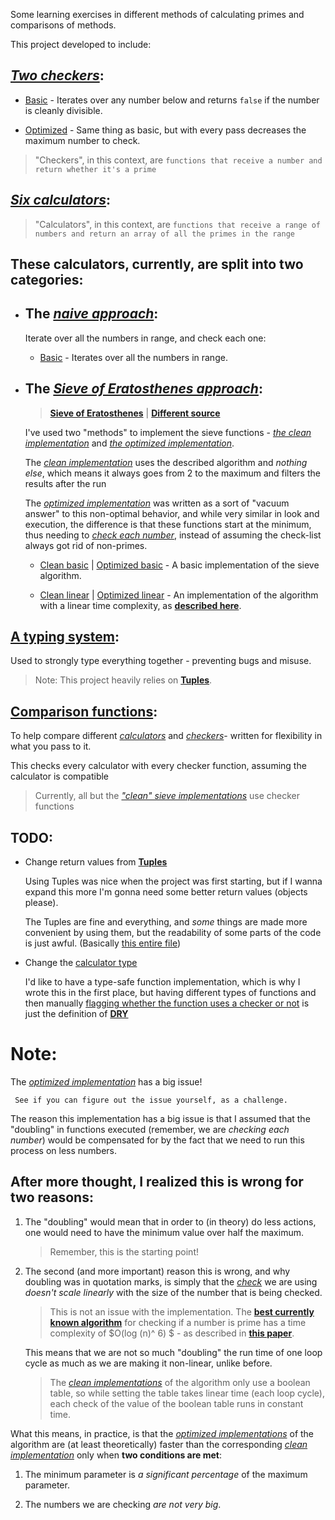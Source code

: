 Some learning exercises in different methods of calculating primes and comparisons of methods.

This project developed to include:

## [_Two checkers_](checkers/):

- [Basic](checkers/basic.ts) - Iterates over any number below and returns `false` if the number is cleanly divisible.

- [Optimized](checkers/optimized.ts) - Same thing as basic, but with every pass decreases the maximum number to check.

> "Checkers", in this context, are `functions that receive a number and return whether it's a prime`

## [_Six calculators_](calculators/):

> "Calculators", in this context, are `functions that receive a range of numbers and return an array of all the primes in the range`

## These calculators, currently, are split into two categories:

- ## The [_naive approach_](calculators/naive-approach/):

  Iterate over all the numbers in range, and check each one:

  - [Basic](calculators/naive-approach/basic.ts) - Iterates over all the numbers in range.

- ## The [_Sieve of Eratosthenes approach_](calculators/sieve/):

  > [**Sieve of Eratosthenes**](https://en.wikipedia.org/wiki/Sieve_of_Eratosthenes) | [**Different source**](https://cp-algorithms.com/algebra/sieve-of-eratosthenes.html#asymptotic-analysis)

  I've used two "methods" to implement the sieve functions - [_the clean implementation_](calculators/sieve/clean/) and [_the optimized implementation_](calculators/sieve/optimized/).

  The [_clean implementation_](calculators/sieve/clean/) uses the described algorithm and _nothing else_, which means it always goes from 2 to the maximum and filters the results after the run

  The [_optimized implementation_](calculators/sieve/optimized/) was written as a sort of "vacuum answer" to this non-optimal behavior, and while very similar in look and execution, the difference is that these functions start at the minimum, thus needing to [_check each number_](checkers/), instead of assuming the check-list always got rid of non-primes.

  - [Clean basic](calculators/sieve/clean/basic.ts) | [Optimized basic](calculators/sieve/optimized/basic.ts) - A basic implementation of the sieve algorithm.

  - [Clean linear](calculators/sieve/clean/linear.ts) | [Optimized linear](calculators/sieve/optimized/linear.ts) - An implementation of the algorithm with a linear time complexity, as [**described here**](https://cp-algorithms.com/algebra/prime-sieve-linear.html).

## [A typing system](types.ts):

Used to strongly type everything together - preventing bugs and misuse.

> Note: This project heavily relies on [**Tuples**](https://www.w3schools.com/typescript/typescript_tuples.php).

## [Comparison functions](utils/comparisons.ts):

To help compare different [_calculators_](calculators/) and [_checkers_](checkers/)- written for flexibility in what you pass to it.

This checks every calculator with every checker function, assuming the calculator is compatible

> Currently, all but the [_"clean" sieve implementations_](calculators/sieve/clean/) use checker functions

## TODO:

- Change return values from [**Tuples**](https://www.w3schools.com/typescript/typescript_tuples.php)

  Using Tuples was nice when the project was first starting, but if I wanna expand this more I'm gonna need some better return values (objects please).

  The Tuples are fine and everything, and _some_ things are made more convenient by using them, but the readability of some parts of the code is just awful. (Basically [this entire file](utils/comparisons.ts))

- Change the [calculator type](types.ts#L3)

  I'd like to have a type-safe function implementation, which is why I wrote this in the first place, but having different types of functions and then manually [flagging whether the function uses a checker or not](index.ts#L20) is just the definition of [**DRY**](https://en.wikipedia.org/wiki/Don%27t_repeat_yourself)

# Note:

The [_optimized implementation_](calculators/sieve/optimized/) has a big issue!

     See if you can figure out the issue yourself, as a challenge.

The reason this implementation has a big issue is that I assumed that the "doubling" in functions executed (remember, we are _checking each number_) would be compensated for by the fact that we need to run this process on less numbers.

## After more thought, I realized this is wrong for two reasons:

1.  The "doubling" would mean that in order to (in theory) do less actions, one would need to have the minimum value over half the maximum.
    > Remember, this is the starting point!
2.  The second (and more important) reason this is wrong, and why doubling was in quotation marks, is simply that the [_check_](checkers/) we are using _doesn't scale linearly_ with the size of the number that is being checked.

    > This is not an issue with the implementation. The [**best currently known algorithm**](https://en.wikipedia.org/wiki/AKS_primality_test) for checking if a number is prime has a time complexity of $O(log (n)^ 6) $ - as described in [**this paper**](https://math.dartmouth.edu/~carlp/PDF/complexity12.pdf).

    This means that we are not so much "doubling" the run time of one loop cycle as much as we are making it non-linear, unlike before.

    > The [_clean implementations_](calculators/sieve/clean/) of the algorithm only use a boolean table, so while setting the table takes linear time (each loop cycle), each check of the value of the boolean table runs in constant time.

What this means, in practice, is that the [_optimized implementations_](calculators/sieve/optimized/) of the algorithm are (at least theoretically) faster than the corresponding [_clean implementation_](calculators/sieve/clean/) only when **two conditions are met**:

1.  The minimum parameter is _a significant percentage_ of the maximum parameter.

2.  The numbers we are checking _are not very big_.
